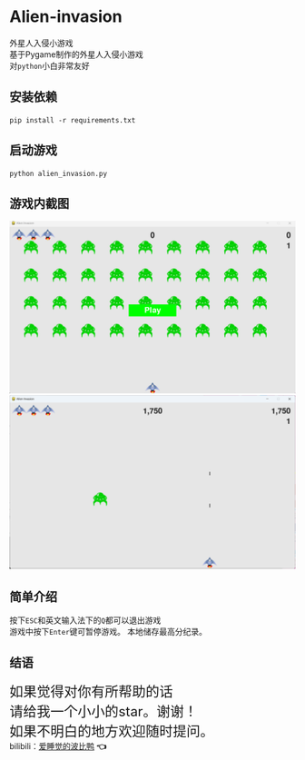 # Alien-invasion
外星人入侵小游戏  
基于Pygame制作的外星人入侵小游戏  
对`python`小白非常友好
## 安装依赖
`pip install -r requirements.txt`
## 启动游戏
`python alien_invasion.py`
## 游戏内截图
![](images/1001.png)  
![](images/1002.png)  
## 简单介绍
按下`ESC`和英文输入法下的`Q`都可以退出游戏  
游戏中按下`Enter`键可暂停游戏。
本地储存最高分纪录。
## 结语
<font size=5>如果觉得对你有所帮助的话<br>请给我一个小小的star。谢谢！<br>如果不明白的地方欢迎随时提问。</font>   
bilibili：[爱睡觉的波比鸭](https://space.bilibili.com/57254257?spm_id_from=333.337.0.0) **:point_left:**
